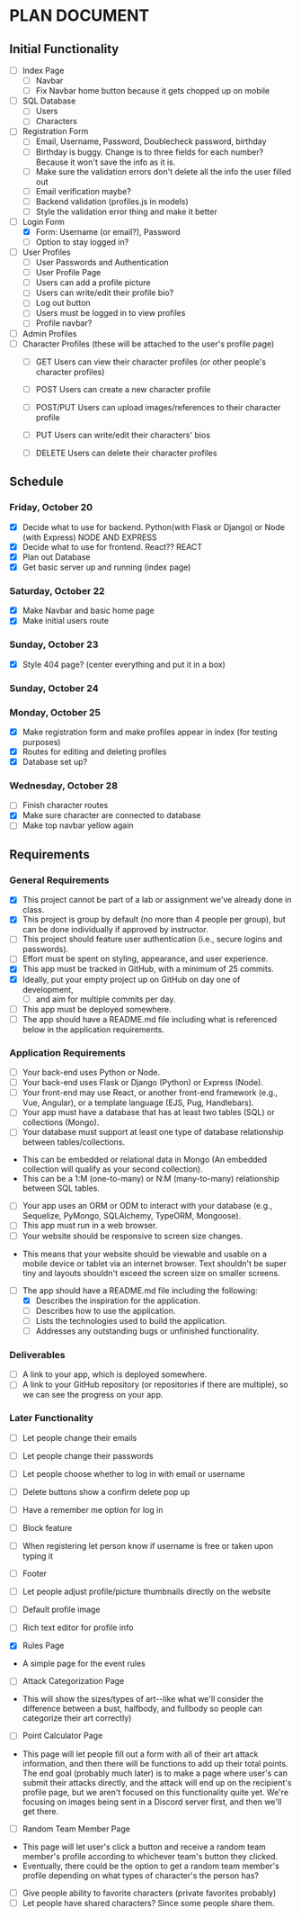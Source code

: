# PLAN DOCUMENT

## Initial Functionality
- [ ] Index Page
    - [ ] Navbar 
    - [ ] Fix Navbar home button because it gets chopped up on mobile
- [ ] SQL Database
    - [ ] Users
    - [ ] Characters
- [ ] Registration Form
    - [ ] Email, Username, Password, Doublecheck password, birthday
    - [ ] Birthday is buggy. Change is to three fields for each number? Because it won't save the info as it is.
    - [ ] Make sure the validation errors don't delete all the info the user filled out
    - [ ] Email verification maybe?
    - [ ] Backend validation (profiles.js in models)
    - [ ] Style the validation error thing and make it better
- [ ] Login Form
    - [x] Form: Username (or email?), Password
    - [ ] Option to stay logged in?
- [ ] User Profiles
    - [ ] User Passwords and Authentication
    - [ ] User Profile Page
    - [ ] Users can add a profile picture
    - [ ] Users can write/edit their profile bio?
    - [ ] Log out button
    - [ ] Users must be logged in to view profiles
    - [ ] Profile navbar?
- [ ] Admin Profiles
- [ ] Character Profiles (these will be attached to the user's profile page)
    - [ ] GET Users can view their character profiles (or other people's character profiles)
    - [ ] POST Users can create a new character profile
    - [ ] POST/PUT Users can upload images/references to their character profile
    - [ ] PUT Users can write/edit their characters' bios
    - [ ] DELETE Users can delete their character profiles


## Schedule
### Friday, October 20
- [x] Decide what to use for backend. Python(with Flask or Django) or Node (with Express) NODE AND EXPRESS
- [x] Decide what to use for frontend. React?? REACT
- [x] Plan out Database
- [x] Get basic server up and running (index page)

### Saturday, October 22
- [x] Make Navbar and basic home page
- [x] Make initial users route

### Sunday, October 23
- [x] Style 404 page? (center everything and put it in a box)

### Sunday, October 24

### Monday, October 25
- [x] Make registration form and make profiles appear in index (for testing purposes)
- [x] Routes for editing and deleting profiles
- [x] Database set up?

### Wednesday, October 28
- [ ] Finish character routes
- [x] Make sure character are connected to database
- [ ] Make top navbar yellow again

## Requirements
### General Requirements
- [x] This project cannot be part of a lab or assignment we've already done in class.
- [x] This project is group by default (no more than 4 people per group), but can be done individually if approved by instructor.
- [ ] This project should feature user authentication (i.e., secure logins and passwords).
- [ ] Effort must be spent on styling, appearance, and user experience.
- [x] This app must be tracked in GitHub, with a minimum of 25 commits.
- [x] Ideally, put your empty project up on GitHub on day one of development, 
    - [ ] and aim for multiple commits per day.
- [ ] This app must be deployed somewhere.
- [ ] The app should have a README.md file including what is referenced below in the application requirements.

### Application Requirements
- [ ] Your back-end uses Python or Node.
- [ ] Your back-end uses Flask or Django (Python) or Express (Node).
- [ ] Your front-end may use React, or another front-end framework (e.g., Vue, Angular), or a template language (EJS, Pug, Handlebars).
- [ ] Your app must have a database that has at least two tables (SQL) or collections (Mongo).
- [ ] Your database must support at least one type of database relationship between tables/collections.
* This can be embedded or relational data in Mongo (An embedded collection will qualify as your second collection).
* This can be a 1:M (one-to-many) or N:M (many-to-many) relationship between SQL tables.
- [ ] Your app uses an ORM or ODM to interact with your database (e.g., Sequelize, PyMongo, SQLAlchemy, TypeORM, Mongoose).
- [ ] This app must run in a web browser.
- [ ] Your website should be responsive to screen size changes.
* This means that your website should be viewable and usable on a mobile device or tablet via an internet browser. Text shouldn't be super tiny and layouts shouldn't exceed the screen size on smaller screens.
- [ ] The app should have a README.md file including the following:
    - [x] Describes the inspiration for the application.
    - [ ] Describes how to use the application.
    - [ ] Lists the technologies used to build the application.
    - [ ] Addresses any outstanding bugs or unfinished functionality.

### Deliverables
- [ ] A link to your app, which is deployed somewhere.
- [ ] A link to your GitHub repository (or repositories if there are multiple), so we can see the progress on your app.

### Later Functionality
- [ ] Let people change their emails
- [ ] Let people change their passwords
- [ ] Let people choose whether to log in with email or username 
- [ ] Delete buttons show a confirm delete pop up
- [ ] Have a remember me option for log in
- [ ] Block feature
- [ ] When registering let person know if username is free or taken upon typing it
- [ ] Footer
- [ ] Let people adjust profile/picture thumbnails directly on the website
- [ ] Default profile image
- [ ] Rich text editor for profile info

- [x] Rules Page
* A simple page for the event rules
- [ ] Attack Categorization Page
* This will show the sizes/types of art--like what we'll consider the difference between a bust, halfbody, and fullbody so people can categorize their art correctly) 
- [ ] Point Calculator Page
* This page will let people fill out a form with all of their art attack information, and then there will be functions to add up their total points. The end goal (probably much later) is to make a page where user's can submit their attacks directly, and the attack will end up on the recipient's profile page, but we aren't focused on this functionality quite yet. We're focusing on images being sent in a Discord server first, and then we'll get there. 
- [ ] Random Team Member Page
* This page will let user's click a button and receive a random team member's profile according to whichever team's button they clicked.
* Eventually, there could be the option to get a random team member's profile depending on what types of character's the person has?
- [ ] Give people ability to favorite characters (private favorites probably)
- [ ] Let people have shared characters? Since some people share them.